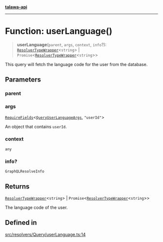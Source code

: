 [**talawa-api**](../../../../README.md)

***

# Function: userLanguage()

> **userLanguage**(`parent`, `args`, `context`, `info`?): [`ResolverTypeWrapper`](../../../../types/generatedGraphQLTypes/type-aliases/ResolverTypeWrapper.md)\<`string`\> \| `Promise`\<[`ResolverTypeWrapper`](../../../../types/generatedGraphQLTypes/type-aliases/ResolverTypeWrapper.md)\<`string`\>\>

This query will fetch the language code for the user from the database.

## Parameters

### parent

### args

[`RequireFields`](../../../../types/generatedGraphQLTypes/type-aliases/RequireFields.md)\<[`QueryUserLanguageArgs`](../../../../types/generatedGraphQLTypes/type-aliases/QueryUserLanguageArgs.md), `"userId"`\>

An object that contains `userId`.

### context

`any`

### info?

`GraphQLResolveInfo`

## Returns

[`ResolverTypeWrapper`](../../../../types/generatedGraphQLTypes/type-aliases/ResolverTypeWrapper.md)\<`string`\> \| `Promise`\<[`ResolverTypeWrapper`](../../../../types/generatedGraphQLTypes/type-aliases/ResolverTypeWrapper.md)\<`string`\>\>

The language code of the user.

## Defined in

[src/resolvers/Query/userLanguage.ts:14](https://github.com/Suyash878/talawa-api/blob/f376d03c37e9acd046e7cc983947432c95f74442/src/resolvers/Query/userLanguage.ts#L14)
